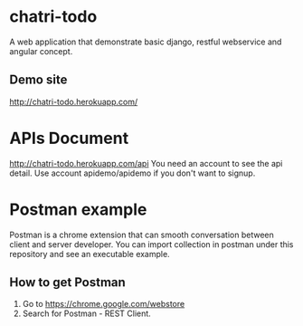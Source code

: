 # chatri-todo
A web application that demonstrate basic django, restful webservice and angular concept.

## Demo site
http://chatri-todo.herokuapp.com/

# APIs Document
http://chatri-todo.herokuapp.com/api
You need an account to see the api detail.
Use account apidemo/apidemo if you don't want to signup.

# Postman example
Postman is a chrome extension that can smooth conversation between client and server developer.
You can import collection in postman under this repository and see an executable example.

## How to get Postman
1. Go to https://chrome.google.com/webstore
2. Search for Postman - REST Client.
